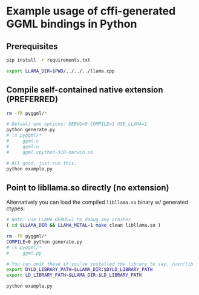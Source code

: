 # Example usage of cffi-generated GGML bindings in Python

## Prerequisites

```bash
pip install -r requirements.txt

export LLAMA_DIR=$PWD/../../../llama.cpp
```

## Compile self-contained native extension (PREFERRED)

```bash
rm -fR pyggml/*

# Default env options: DEBUG=0 COMPILE=1 USE_LLAMA=1
python generate.py
# ls pyggml/*
#     ggml.c
#     ggml.o
#     ggml.cpython-310-darwin.so

# All good, just run this:
python example.py
```

## Point to libllama.so directly (no extension)

Alternatively you can load the compiled `libllama.so` binary w/ generated ctypes:

```bash
# Note: use LLAMA_DEBUG=1 to debug any crashes
( cd $LLAMA_DIR && LLAMA_METAL=1 make clean libllama.so )

rm -fR pyggml/*
COMPILE=0 python generate.py
# ls pyggml/*
#     ggml.py

# You can omit these if you've installed the library to say, /usr/lib
export DYLD_LIBRARY_PATH=$LLAMA_DIR:$DYLD_LIBRARY_PATH
export LD_LIBRARY_PATH=$LLAMA_DIR:$LD_LIBRARY_PATH

python example.py
```
